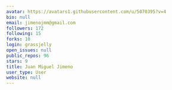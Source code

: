 ```yaml
---
avatar: https://avatars1.githubusercontent.com/u/5070395?v=4
bio: null
email: jimenojmm@gmail.com
followers: 172
following: 15
forks: 10
login: grassjelly
open_issues: null
public_repos: 96
stars: 9
title: Juan Miguel Jimeno
user_type: User
website: null
---
```

